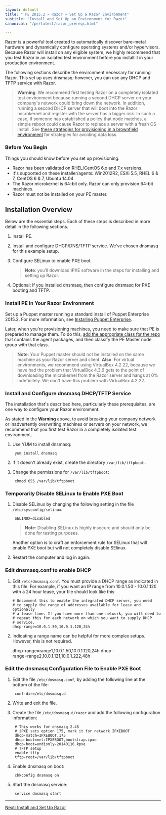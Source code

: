 ```yaml
---
layout: default
title: " PE 2015.2 » Razor » Set Up a Razor Environment"
subtitle: "Install and Set Up an Environment for Razor"
canonical: "/pe/latest/razor_prereqs.html"

---
```


Razor is a powerful tool created to automatically discover bare-metal hardware and dynamically configure operating systems and/or hypervisors. Because Razor will install on any eligible system, we highly recommend that you test Razor in an isolated test environment before you install it in your production environment.

The following sections describe the environment necessary for running Razor. This set up   uses dnsmasq; however, you can use any DHCP and TFTP service with Razor.

>**Warning**: We recommend first testing Razor on a completely isolated test environment because running a second DHCP server on your company's network could bring down the network. In addition, running a second DHCP server that will boot into the Razor microkernel and register with the server has a bigger risk. In such a case, if someone has established a policy that node matches, a simple reboot could cause Razor to replace a server with a fresh OS install. See [these strategies for provisioning in a brownfield environment](./razor_brownfield.html) for strategies for avoiding data loss.

### Before You Begin

Things you should know before you set up provisioning:

+ Razor has been validated on RHEL/CentOS 6.x and 7.x versions.
+ It's supported on these installer/agents: Win2012R2, ESXi 5.5, RHEL 6 & 7, CentOS 6 & 7, Ubuntu 14.04
+ The Razor microkernel is 64-bit only. Razor can only provision 64-bit machines.
+ Razor must not be installed on your PE master.

## Installation Overview

Below are the essential steps. Each of these steps is described in more detail in the following sections.

1. Install PE.
2. Install and configure DHCP/DNS/TFTP service.
	We've chosen dnsmasq for this example setup.
3. Configure SELinux to enable PXE boot.

	>**Note**: you'll download iPXE software in the steps for installing and setting up Razor.

4. Optional: If you installed dnsmasq, then configure dnsmasq for PXE booting and TFTP.

### Install PE in Your Razor Environment

Set up a Puppet master running a standard install of Puppet Enterprise 2015.2. For more information, see [Installing Puppet Enterprise](./install_basic.html).

Later, when you're provisioning machines, you need to make sure that PE is prepared to manage them. To do this, [add the appropriate class for the repo](./razor_using.html#step-45-add-perepo-to-pe-master) that contains the agent packages, and then classify the PE Master node group with that class.

>**Note**: Your Puppet master should not be installed on the same machine as your Razor server and client.
>**Also**: For virtual environments, we recommend using VirtualBox 4.2.22, because we have had the problem that VirtualBox 4.3.6 gets to the point of downloading the microkernel from the Razor server and hangs at 0% indefinitely. We don't have this problem with VirtualBox 4.2.22.

### Install and Configure dnsmasq DHCP/TFTP Service

The installation that's described here, particularly these prerequisites, are one way to configure your Razor environment.

As stated in the **Warning** above, to avoid breaking your company network or inadvertently overwriting machines or servers on your network, we recommend that you first test Razor in a completely isolated test environment.


1. Use YUM to install dnsmasq:

        yum install dnsmasq

2. If it doesn't already exist, create the directory `/var/lib/tftpboot` .
3. Change the permissions for `/var/lib/tftpboot`:

        chmod 655 /var/lib/tftpboot

### Temporarily Disable SELinux to Enable PXE Boot

1. Disable SELinux by changing the following setting in the file `/etc/sysconfig/selinux`:

        SELINUX=disabled

    >**Note**: Disabling SELinux is highly insecure and should only be done for testing  purposes.

    Another option is to craft an enforcement rule for SELinux that will enable PXE boot but will not completely disable SElinux.

2. Restart the computer and log in again.

### Edit dnsmasq.conf to enable DHCP

1. Edit `/etc/dnsmasq.conf`.  You must provide a DHCP range as indicated in this file.  For example, if you want an IP range from 10.0.1.50 - 10.0.1.120 with a 24 hour lease, your file should look like this:

       # Uncomment this to enable the integrated DHCP server, you need
       # to supply the range of addresses available for lease and optionally
       # a lease time. If you have more than one network, you will need to
       # repeat this for each network on which you want to supply DHCP
       # service.
       dhcp-range=10.0.1.50,10.0.1.120,24h

2. Indicating a range name can be helpful for more complex setups.  However, this is not required.

      dhcp-range=range1,10.0.1.50,10.0.1.120,24h
      dhcp-range=range2,10.0.1.121,10.0.1.222,48h

### Edit the dnsmasq Configuration File to Enable PXE Boot

1. Edit the file `/etc/dnsmasq.conf`, by adding the following line at the bottom of the file:

        conf-dir=/etc/dnsmasq.d

2. Write and exit the file.
3. Create the file `/etc/dnsmasq.d/razor` and add the following configuration information:

        # This works for dnsmasq 2.45
        # iPXE sets option 175, mark it for network IPXEBOOT
        dhcp-match=IPXEBOOT,175
        dhcp-boot=net:IPXEBOOT,bootstrap.ipxe
        dhcp-boot=undionly-20140116.kpxe
        # TFTP setup
        enable-tftp
        tftp-root=/var/lib/tftpboot

4. Enable dnsmasq on boot:

        chkconfig dnsmasq on

5. Start the dnsmasq service:

        service dnsmasq start




* * *


[Next: Install and Set Up Razor](./razor_install.html)
